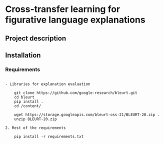 # Cross-transfer learning for figurative language explanations

## Project description


## Installation

### Requirements

```text

- Libraries for explanation evaluation
    
    git clone https://github.com/google-research/bleurt.git
    cd bleurt
    pip install .
    cd /content/

    wget https://storage.googleapis.com/bleurt-oss-21/BLEURT-20.zip .
    unzip BLEURT-20.zip

2. Rest of the requirements

    pip install -r requirements.txt
```